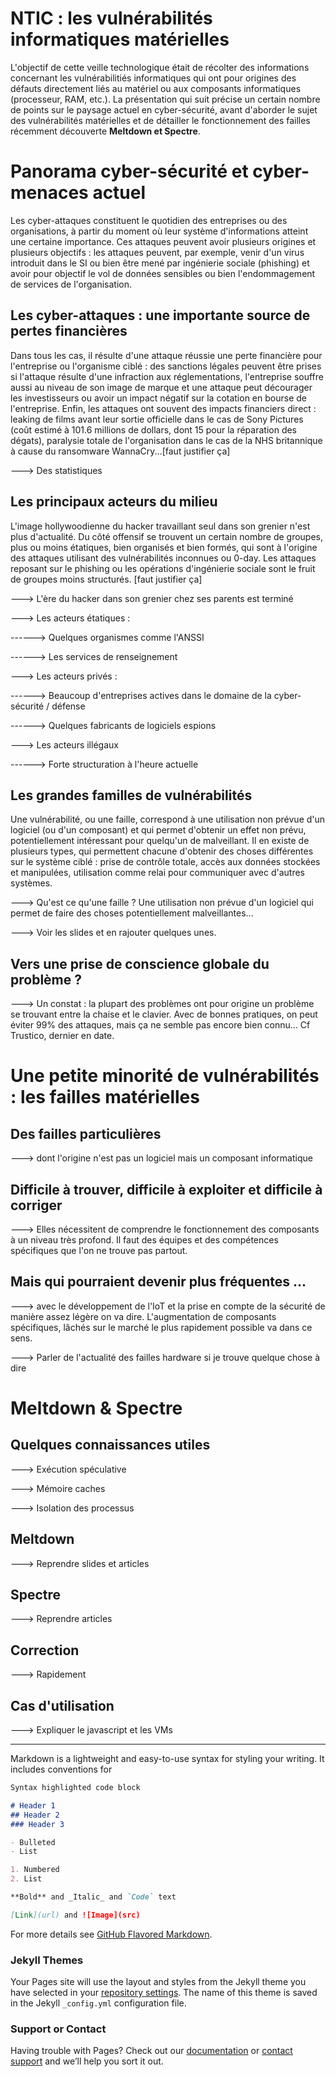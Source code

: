 # NTIC : les vulnérabilités informatiques matérielles

L'objectif de cette veille technologique était de récolter des informations concernant les vulnérabilitiés informatiques qui ont pour origines des défauts directement liés au matériel ou aux composants informatiques (processeur, RAM, etc.). La présentation qui suit précise un certain nombre de points sur le paysage actuel en cyber-sécurité, avant d'aborder le sujet des vulnérabilités matérielles et de détailler le fonctionnement des failles récemment découverte **Meltdown et Spectre**.

# Panorama cyber-sécurité et cyber-menaces actuel  

Les cyber-attaques constituent le quotidien des entreprises ou des organisations, à partir du moment où leur système d'informations atteint une certaine importance. Ces attaques peuvent avoir plusieurs origines et plusieurs objectifs : les attaques peuvent, par exemple, venir d'un virus introduit dans le SI ou bien être mené par ingénierie sociale (phishing) et avoir pour objectif le vol de données sensibles ou bien l'endommagement de services de l'organisation. 

## Les cyber-attaques : une importante source de pertes financières

Dans tous les cas, il résulte d'une attaque réussie une perte financière pour l'entreprise ou l'organisme ciblé : des sanctions légales peuvent être prises si l'attaque résulte d'une infraction aux réglementations, l'entreprise souffre aussi au niveau de son image de marque et une attaque peut décourager les investisseurs ou avoir un impact négatif sur la cotation en bourse de l'entreprise. Enfin, les attaques ont souvent des impacts financiers direct : leaking de films avant leur sortie officielle dans le cas de Sony Pictures (coût estimé à 101.6 millions de dollars, dont 15 pour la réparation des dégats), paralysie totale de l'organisation dans le cas de la NHS britannique à cause du ransomware WannaCry...[faut justifier ça]

---> Des statistiques

## Les principaux acteurs du milieu


L'image hollywoodienne du hacker travaillant seul dans son grenier n'est plus d'actualité. Du côté offensif se trouvent un certain nombre de groupes, plus ou moins étatiques, bien organisés et bien formés, qui sont à l'origine des attaques utilisant des vulnérabilités inconnues ou 0-day. Les attaques reposant sur le phishing ou les opérations d'ingénierie sociale sont le fruit de groupes moins structurés. [faut justifier ça]

---> L'ère du hacker dans son grenier chez ses parents est terminé

---> Les acteurs étatiques : 

------> Quelques organismes comme l'ANSSI

------> Les services de renseignement

---> Les acteurs privés :

------> Beaucoup d'entreprises actives dans le domaine de la cyber-sécurité / défense

------> Quelques fabricants de logiciels espions

---> Les acteurs illégaux

------> Forte structuration à l'heure actuelle

## Les grandes familles de vulnérabilités

Une vulnérabilité, ou une faille, correspond à une utilisation non prévue d'un logiciel (ou d'un composant) et qui permet d'obtenir un effet non prévu, potentiellement intéressant pour quelqu'un de malveillant. Il en existe de plusieurs types, qui permettent chacune d'obtenir des choses différentes sur le système ciblé : prise de contrôle totale, accès aux données stockées et manipulées, utilisation comme relai pour communiquer avec d'autres systèmes.




---> Qu'est ce qu'une faille ? Une utilisation non prévue d'un logiciel qui permet de faire des choses potentiellement malveillantes...

---> Voir les slides et en rajouter quelques unes.


## Vers une prise de conscience globale du problème ?

---> Un constat : la plupart des problèmes ont pour origine un problème se trouvant entre la chaise et le clavier. Avec de bonnes pratiques, on peut éviter 99% des attaques, mais ça ne semble pas encore bien connu... Cf Trustico, dernier en date.




# Une petite minorité de vulnérabilités : les failles matérielles

## Des failles particulières

---> dont l'origine n'est pas un logiciel mais un composant informatique

## Difficile à trouver, difficile à exploiter et difficile à corriger

---> Elles nécessitent de comprendre le fonctionnement des composants à un niveau très profond. Il faut des équipes et des compétences spécifiques que l'on ne trouve pas partout.


## Mais qui pourraient devenir plus fréquentes ...

---> avec le développement de l'IoT et la prise en compte de la sécurité de manière assez légère on va dire. L'augmentation de composants spécifiques, lâchés sur le marché le plus rapidement possible va dans ce sens.

---> Parler de l'actualité des failles hardware si je trouve quelque chose à dire


# Meltdown & Spectre

## Quelques connaissances utiles

---> Exécution spéculative

---> Mémoire caches

---> Isolation des processus


## Meltdown

---> Reprendre slides et articles

## Spectre

---> Reprendre articles

## Correction

---> Rapidement


## Cas d'utilisation

---> Expliquer le javascript et les VMs



















---------------------------------------------------------------------------------------------------------------------------



Markdown is a lightweight and easy-to-use syntax for styling your writing. It includes conventions for

```markdown
Syntax highlighted code block

# Header 1
## Header 2
### Header 3

- Bulleted
- List

1. Numbered
2. List

**Bold** and _Italic_ and `Code` text

[Link](url) and ![Image](src)
```

For more details see [GitHub Flavored Markdown](https://guides.github.com/features/mastering-markdown/).

### Jekyll Themes

Your Pages site will use the layout and styles from the Jekyll theme you have selected in your [repository settings](https://github.com/tduboudi/Meltdown-Spectre/settings). The name of this theme is saved in the Jekyll `_config.yml` configuration file.

### Support or Contact

Having trouble with Pages? Check out our [documentation](https://help.github.com/categories/github-pages-basics/) or [contact support](https://github.com/contact) and we’ll help you sort it out.
